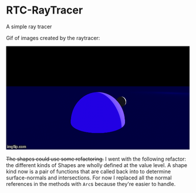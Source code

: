 # RTC-RayTracer

A simple ray tracer

Gif of images created by the raytracer:

![Planet](./media/Planet.gif)

~~The shapes could use some refactoring.~~
I went with the following refactor: the different kinds of Shapes are wholly defined at the value level. A shape kind now is a pair of functions that are called back into to determine surface-normals and intersections. For now I replaced all the normal references in the methods with `Arc`s because they're easier to handle.
